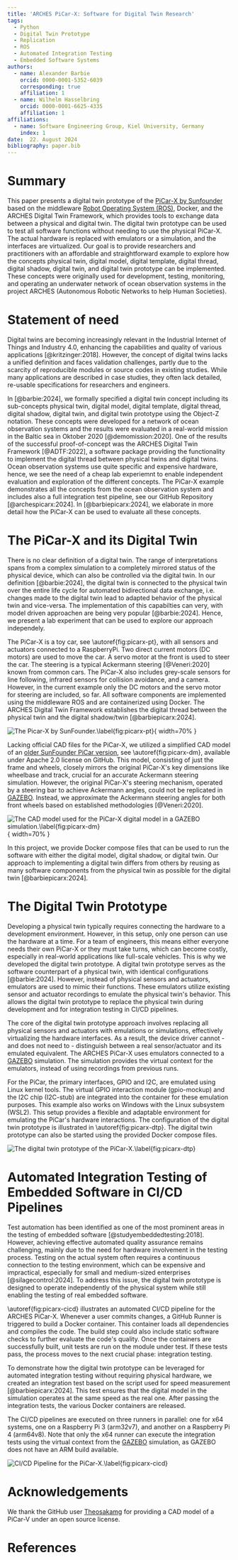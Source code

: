 ```yaml
---
title: 'ARCHES PiCar-X: Software for Digital Twin Research'
tags:
  - Python
  - Digital Twin Prototype
  - Replication
  - ROS
  - Automated Integration Testing
  - Embedded Software Systems
authors:
  - name: Alexander Barbie
    orcid: 0000-0001-5352-6039
    corresponding: true
    affiliation: 1
  - name: Wilhelm Hasselbring
    orcid: 0000-0001-6625-4335
    affiliation: 1
affiliations:
  - name: Software Engineering Group, Kiel University, Germany
    index: 1
date:  22. August 2024
bibliography: paper.bib
---
```


# Summary
This paper presents a digital twin prototype of the [PiCar-X by Sunfounder](https://www.sunfounder.com/products/picar-x) based on the middleware [Robot Operating System (ROS)](https://ros.org), Docker, and the ARCHES Digital Twin Framework, which provides tools to exchange data between a physical and digital twin. The digital twin prototype can be used to test all software functions without needing to use the physical PiCar-X. The actual hardware is replaced with emulators or a simulation, and the interfaces are virtualized. Our goal is to provide researchers and practitioners with an affordable and straightforward example to explore how the concepts physical twin, digital model, digital template, digital thread, digital shadow, digital twin, and digital twin prototype can be implemented. These concepts were originally used for development, testing, monitoring, and operating an underwater network of ocean observation systems in the project ARCHES (Autonomous Robotic Networks to help Human Societies).

# Statement of need
Digital twins are becoming increasingly relevant in the Industrial Internet of Things and Industry 4.0, enhancing the capabilities and quality of various applications [@kritzinger:2018]. However, the concept of digital twins lacks a unified definition and faces validation challenges, partly due to the scarcity of reproducible modules or source codes in existing studies. While many applications are described in case studies, they often lack detailed, re-usable specifications for researchers and engineers.

In [@barbie:2024], we formally specified a digital twin concept including its sub-concepts physical twin, digital model, digital template, digital thread, digital shadow, digital twin, and digital twin prototype using the Object-Z notation. These concepts were developed for a network of ocean observation systems and the results were evaluated in a real-world mission in the Baltic sea in Oktober 2020 [@demomission:2020]. One of the results of the successful proof-of-concept was the ARCHES Digital Twin Framework [@ADTF:2022], a software package providing the functionality to implement the digital thread between physical twins and digital twins.
Ocean observation systems use quite specific and expensive hardware, hence, we see the need of a cheap lab experiemnt to enable independent evaluation and exploration of the different concepts. The PiCar-X example demonstrates all the concepts from the ocean observation system and includes also a full integration test pipeline, see our GitHub Repository [@archespicarx:2024]. In [@barbiepicarx:2024], we elaborate in more detail how the PiCar-X can be used to evaluate all these concepts.


# The PiCar-X and its Digital Twin
There is no clear definition of a digital twin. The range of interpretations spans from a complex simulation to a completely mirrored status of the physical device, which can also be controlled via the digital twin. In our definition [@barbie:2024], the digital twin is connected to the physical twin over the entire life cycle for automated bidirectional data exchange, i.e. changes made to the digital twin lead to adapted behavior of the physical twin and vice-versa. The implementation of this capabilties can very, with model driven approachen are being very popular [@barbie:2024]. Hence, we present a lab experiment that can be used to explore our approach independely. 

The PiCar-X is a toy car, see \autoref{fig:picarx-pt}, with all sensors and actuators connected to a RaspberryPi. Two direct current motors (DC motors) are used to move the car. A servo motor at the front is used to steer the car. The steering is a typical Ackermann steering [@Veneri:2020] known from common cars. The PiCar-X also includes grey-scale sensors for line following, infrared sensors for collision avoidance, and a camera. However, in the current example only the DC motors and the servo motor for steering are included, so far. All software components are implemented using the middleware ROS and are containerized using Docker. The ARCHES Digital Twin Framework establishes the digital thread between the physical twin and the digital shadow/twin [@barbiepicarx:2024].

![The Picar-X by SunFounder.\label{fig:picarx-pt}](./img/picarx-pt.jpg){ width=70% }

Lacking official CAD files for the PiCar-X, we utilized a simplified CAD model of an [older SunFounder PiCar version](https://github.com/Theosakamg/PiCar_Hardware), see \autoref{fig:picarx-dm}, available under Apache 2.0 license on GitHub. This model, consisting of just the frame and wheels, closely mirrors the original PiCar-X's key dimensions like wheelbase and track, crucial for an accurate Ackermann steering simulation. However, the original PiCar-X's steering mechanism, operated by a steering bar to achieve Ackermann angles, could not be replicated in [GAZEBO](https://gazebosim.org/). Instead, we approximate the Ackermann steering angles for both front wheels based on established methodologies [@Veneri:2020].

![The CAD model used for the PiCar-X digital model in a GAZEBO simulation.\label{fig:picarx-dm}](./img/picarx-dm.jpg){ width=70% }

In this project, we provide Docker compose files that can be used to run the software with either the digital model, digital shadow, or digital twin. Our approach to implementing a digital twin differs from others by reusing as many software components from the physical twin as possible for the digital twin [@barbiepicarx:2024].

# The Digital Twin Prototype
Developing a physical twin typically requires connecting the hardware to a development environment. However, in this setup, only one person can use the hardware at a time. For a team of engineers, this means either everyone needs their own PiCar-X or they must take turns, which can become costly, especially in real-world applications like full-scale vehicles. This is why we developed the digital twin prototype.
A digital twin prototype serves as the software counterpart of a physical twin, with identical configurations [@barbie:2024]. However, instead of physical sensors and actuators, emulators are used to mimic their functions. These emulators utilize existing sensor and actuator recordings to emulate the physical twin's behavior. This allows the digital twin prototype to replace the physical twin during development and for integration testing in CI/CD pipelines.

The core of the digital twin prototype approach involves replacing all physical sensors and actuators with emulations or simulations, effectively virtualizing the hardware interfaces. As a result, the device driver cannot - and does not need to - distinguish between a real sensor/actuator and its emulated equivalent. The ARCHES PiCar-X uses emulators connected to a [GAZEBO](https://gazebosim.org/) simulation. The simulation provides the virtual context for the emulators, instead of using recordings from previous runs.

For the PiCar, the primary interfaces, GPIO and I2C, are emulated using Linux kernel tools. The virtual GPIO interaction module (gpio-mockup) and the I2C chip (I2C-stub) are integrated into the container for these emulation purposes. This example also works on Windows with the Linux subsystem (WSL2). This setup provides a flexible and adaptable environment for emulating the PiCar's hardware interactions. The configuration of the digital twin prototype is illustrated in \autoref{fig:picarx-dtp}. The digital twin prototype can also be started using the provided Docker compose files.

![The digital twin prototype of the PiCar-X.\label{fig:picarx-dtp}](./img/picarx-dtp.jpg)


# Automated Integration Testing of Embedded Software in CI/CD Pipelines
Test automation has been identified as one of the most prominent areas in the testing of embedded software [@studyembeddedtesting:2018]. However, achieving effective automated quality assurance remains challenging, mainly due to the need for hardware involvement in the testing process. Testing on the actual system often requires a continuous connection to the testing environment, which can be expensive and impractical, especially for small and medium-sized enterprises [@silagecontrol:2024]. To address this issue, the digital twin prototype is designed to operate independently of the physical system while still enabling the testing of real embedded software.

\autoref{fig:picarx-cicd} illustrates an automated CI/CD pipeline for the ARCHES PiCar-X. Whenever a user commits changes, a GitHub Runner is triggered to build a Docker container. This container loads all dependencies and compiles the code. The build step could also include static software checks to further evaluate the code's quality. Once the containers are successfully built, unit tests are run on the module under test. If these tests pass, the process moves to the next crucial phase: integration testing.

To demonstrate how the digital twin prototype can be leveraged for automated integration testing without requiring physical hardware, we created an integration test based on the script used for speed measurement [@barbiepicarx:2024]. This test ensures that the digital model in the simulation operates at the same speed as the real one. After passing the integration tests, the various Docker containers are released.

The CI/CD pipelines are executed on three runners in parallel: one for x64 systems, one on a Raspberry Pi 3 (arm32v7), and another on a Raspberry Pi 4 (arm64v8). Note that only the x64 runner can execute the integration tests using the virtual context from the [GAZEBO](https://gazebosim.org/) simulation, as GAZEBO does not have an ARM build available.

![CI/CD Pipeline for the PiCar-X.\label{fig:picarx-cicd}](./img/picarx-cicd.jpg)


# Acknowledgements
We thank the GitHub user [Theosakamg]((https://github.com/Theosakamg)) for providing a CAD model of a PiCar-V under an open source license.


# References
